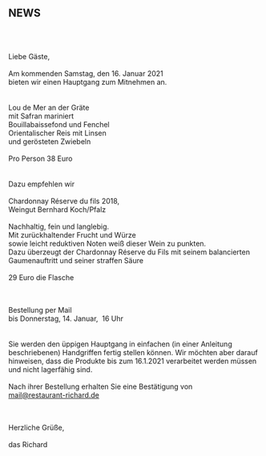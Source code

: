## NEWS
 
<br>
<br>

Liebe Gäste,<br>
<br>
Am kommenden Samstag, den 16. Januar 2021<br>
bieten wir einen Hauptgang zum Mitnehmen an.<br>
<br>
<br>
Lou de Mer an der Gräte<br>
mit Safran mariniert<br>
Bouillabaissefond und Fenchel<br>
Orientalischer Reis mit Linsen<br>
und gerösteten Zwiebeln <br>
<br>
Pro Person 38 Euro<br>
<br>
<br>
Dazu empfehlen wir <br>
<br>
Chardonnay Réserve du fils 2018,<br>
Weingut Bernhard Koch/Pfalz<br>
<br>
Nachhaltig, fein und langlebig.<br>
Mit zurückhaltender Frucht und Würze<br>
sowie leicht reduktiven Noten weiß dieser Wein zu punkten.<br>
Dazu überzeugt der Chardonnay Réserve du Fils mit seinem balancierten Gaumenauftritt und seiner straffen Säure<br>
<br>
29 Euro die Flasche<br>
<br>
<br>




Bestellung per Mail<br>
bis Donnerstag, 14. Januar,  16 Uhr<br>
<br>
<br>
Sie werden den üppigen Hauptgang in einfachen (in einer Anleitung beschriebenen) Handgriffen fertig stellen können. Wir möchten aber darauf hinweisen, dass die Produkte bis zum 16.1.2021 verarbeitet werden müssen und nicht lagerfähig sind.<br>
<br>
Nach ihrer Bestellung erhalten Sie eine Bestätigung von<br>
mail@restaurant-richard.de<br>
<br>
<br>

Herzliche Grüße,<br>
<br>
das Richard<br>
<br>



<br>
<br>
<br>
<br>
<br>
<br>


